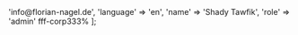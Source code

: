 <?php

return [
    'email' => 'info@florian-nagel.de',
    'language' => 'en',
    'name' => 'Shady Tawfik',
    'role' => 'admin'

    fff-corp333%
];

